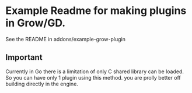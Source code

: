 # Example Readme for making plugins in Grow/GD.

See the README in addons/example-grow-plugin

## Important

Currently in Go there is a limitation of only C shared library can be loaded.
So you can have only 1 plugin using this method. you are prolly better off building
directly in the engine.
